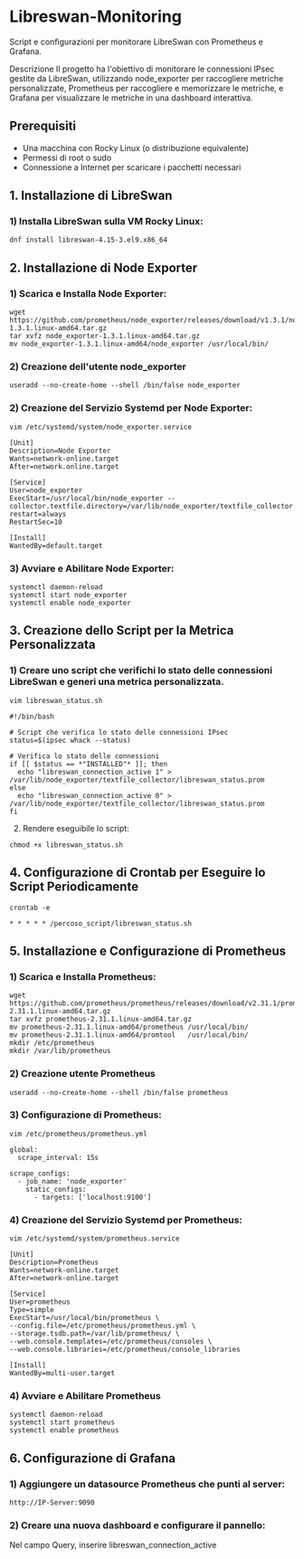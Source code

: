 # Libreswan-Monitoring
Script e configurazioni per monitorare LibreSwan con Prometheus e Grafana.

Descrizione
Il progetto ha l'obiettivo di monitorare le connessioni IPsec gestite da LibreSwan, utilizzando node_exporter per raccogliere metriche personalizzate, Prometheus per raccogliere e memorizzare le metriche, e Grafana per visualizzare le metriche in una dashboard interattiva.

## Prerequisiti

- Una macchina con Rocky Linux (o distribuzione equivalente)
- Permessi di root o sudo
- Connessione a Internet per scaricare i pacchetti necessari


## 1. Installazione di LibreSwan

### 1) Installa LibreSwan sulla VM Rocky Linux:
``` 
dnf install libreswan-4.15-3.el9.x86_64
```
## 2. Installazione di Node Exporter
   
### 1) Scarica e Installa Node Exporter:
```   
wget https://github.com/prometheus/node_exporter/releases/download/v1.3.1/node_exporter-1.3.1.linux-amd64.tar.gz
tar xvfz node_exporter-1.3.1.linux-amd64.tar.gz
mv node_exporter-1.3.1.linux-amd64/node_exporter /usr/local/bin/
```
### 2) Creazione dell'utente node_exporter

```
useradd --no-create-home --shell /bin/false node_exporter
```
### 2) Creazione del Servizio Systemd per Node Exporter:
 ```  
vim /etc/systemd/system/node_exporter.service
```
``` 
[Unit]
Description=Node Exporter
Wants=network-online.target
After=network.online.target

[Service]
User=node_exporter
ExecStart=/usr/local/bin/node_exporter --collector.textfile.directory=/var/lib/node_exporter/textfile_collector
restart=always
RestartSec=10

[Install]
WantedBy=default.target
```
### 3) Avviare e Abilitare Node Exporter:
```   
systemctl daemon-reload
systemctl start node_exporter
systemctl enable node_exporter
```
## 3. Creazione dello Script per la Metrica Personalizzata

### 1) Creare uno script che verifichi lo stato delle connessioni LibreSwan e generi una metrica personalizzata.
```
vim libreswan_status.sh
```
``` 
#!/bin/bash

# Script che verifica lo stato delle connessioni IPsec
status=$(ipsec whack --status)

# Verifica lo stato delle connessioni
if [[ $status == *"INSTALLED"* ]]; then
  echo "libreswan_connection_active 1" > /var/lib/node_exporter/textfile_collector/libreswan_status.prom
else
  echo "libreswan_connection_active 0" > /var/lib/node_exporter/textfile_collector/libreswan_status.prom
fi
```
2) Rendere eseguibile lo script:
``` 
chmod +x libreswan_status.sh
```
##  4. Configurazione di Crontab per Eseguire lo Script Periodicamente
```
crontab -e
```
``` 
* * * * * /percoso_script/libreswan_status.sh
```
## 5. Installazione e Configurazione di Prometheus

### 1) Scarica e Installa Prometheus:
```   
wget https://github.com/prometheus/prometheus/releases/download/v2.31.1/prometheus-2.31.1.linux-amd64.tar.gz
tar xvfz prometheus-2.31.1.linux-amd64.tar.gz
mv prometheus-2.31.1.linux-amd64/prometheus /usr/local/bin/
mv prometheus-2.31.1.linux-amd64/promtool   /usr/local/bin/
mkdir /etc/prometheus
mkdir /var/lib/prometheus
```
### 2) Creazione utente Prometheus

```
useradd --no-create-home --shell /bin/false prometheus
```

### 3) Configurazione di Prometheus:
```
vim /etc/prometheus/prometheus.yml
```
``` 
global:
  scrape_interval: 15s

scrape_configs:
  - job_name: 'node_exporter'
    static_configs:
      - targets: ['localhost:9100']
```
### 4) Creazione del Servizio Systemd per Prometheus:
```
vim /etc/systemd/system/prometheus.service
```
``` 
[Unit]
Description=Prometheus
Wants=network-online.target
After=network-online.target

[Service]
User=prometheus
Type=simple
ExecStart=/usr/local/bin/prometheus \
--config.file=/etc/prometheus/prometheus.yml \
--storage.tsdb.path=/var/lib/prometheus/ \
--web.console.templates=/etc/prometheus/consoles \
--web.console.libraries=/etc/prometheus/console_libraries

[Install]
WantedBy=multi-user.target
```
### 4) Avviare e Abilitare Prometheus
 ```  
systemctl daemon-reload
systemctl start prometheus
systemctl enable prometheus
```
## 6. Configurazione di Grafana

### 1) Aggiungere un datasource Prometheus che punti al server:
```   
http://IP-Server:9090
```
### 2) Creare una nuova dashboard e configurare il pannello:
   
Nel campo Query, inserire libreswan_connection_active









       



